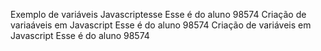 Exemplo de variáveis Javascriptesse  Esse é do aluno 98574
 Criação de variaáveis em Javascript  Esse é do aluno 98574
Criação de variáveis em Javascript  Esse é do aluno 98574